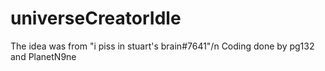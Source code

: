 # universeCreatorIdle

The idea was from "i piss in stuart's brain#7641"/n
Coding done by pg132 and PlanetN9ne
